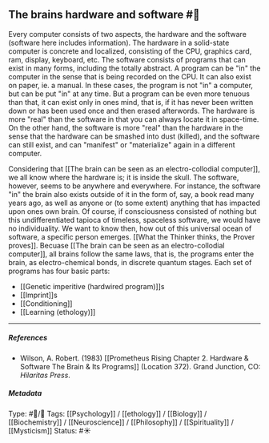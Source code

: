 ## The brains hardware and software  #🧠 

Every computer consists of two aspects, the hardware and the software (software here includes information). The hardware in a solid-state computer is concrete and localized, consisting of the CPU, graphics card, ram, display, keyboard, etc. The software consists of programs that can exist in many forms, including the totally abstract. A program can be "in" the computer in the sense that is being recorded on the CPU. It can also exist on paper, ie. a manual. In these cases, the program is not "in" a computer, but can be put "in" at any time. But a program can be even more tenuous than that, it can exist only in ones mind, that is, if it has never been written down or has been used once and then erased afterwords. The hardware is more "real" than the software in that you can always locate it in space-time. On the other hand, the software is more "real" than the hardware in the sense that the hardware can be smashed into dust (killed), and the software can still exist, and can "manifest" or "materialize" again in a different computer.

Considering that [[The brain can be seen as an electro-collodial computer]], we all know where the hardware is; it is inside the skull. The software, however, seems to be anywhere and everywhere. For instance, the software "in" the brain also exists outside of it in the form of, say, a book read many years ago, as well as anyone or (to some extent) anything that has impacted upon ones own brain. Of course, if consciousness consisted of nothing but this undifferentiated tapioca of timeless, spaceless software, we would have no individuality. We want to know then, how out of this universal ocean of software, a specific person emerges. [[What the Thinker thinks, the Prover proves]]. Becuase [[The brain can be seen as an electro-collodial computer]], all brains follow the same laws, that is, the programs enter the brain, as electro-chemical bonds, in discrete quantum stages. Each set of programs has four basic parts:

- [[Genetic imperitive (hardwired program)]]s
- [[Imprint]]s
- [[Conditioning]]
- [[Learning (ethology)]]

___

##### References

- Wilson, A. Robert. (1983) [[Prometheus Rising Chapter 2. Hardware & Software The Brain & Its Programs]] (Location 372). Grand Junction, CO: _Hilaritas Press_.

##### Metadata

Type: #🔵/🔵 
Tags:   [[Psychology]] / [[ethology]] / [[Biology]] / [[Biochemistry]] / [[Neuroscience]] / [[Philosophy]] / [[Spirituality]] / [[Mysticism]]
Status: #☀️ 